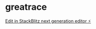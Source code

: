 # greatrace

[Edit in StackBlitz next generation editor ⚡️](https://stackblitz.com/~/github.com/lewto/greatrace)